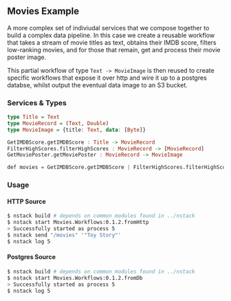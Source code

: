 ## Movies Example

A more complex set of indiviudal services that we compose together to build a complex data pipeline.
In this case we create a reusable workflow that takes a stream of movie titles as text, obtains their IMDB score, filters low-ranking movies, and for those that remain, get and process their movie poster image.

This partial workflow of type `Text -> MovieImage` is then reused to create specific workflows that expose it over http and wire it up to a postgres databse, whilst output the eventual data image to an S3 bucket.

### Services & Types

```haskell
type Title = Text
type MovieRecord = (Text, Double)
type MovieImage = {title: Text, data: [Byte]}

GetIMDBScore.getIMDBScore : Title -> MovieRecord
FilterHighScores.filterHighScores : MovieRecord -> [MovieRecord]
GetMoviePoster.getMoviePoster : MovieRecord -> MovieImage

def movies = GetIMDBScore.getIMDBScore | FilterHighScores.filterHighScores* | GetMoviePoster.getMoviePoster
```

### Usage

#### HTTP Source

```bash
$ nstack build # depends on common modules found in ../nstack
$ nstack start Movies.Workflows:0.1.2.fromHttp
> Successfully started as process 5
$ nstack send "/movies" '"Toy Story"'
$ nstack log 5
```

#### Postgres Source

```bash
$ nstack build # depends on common modules found in ../nstack
$ nstack start Movies.Workflows:0.1.2.fromDb
> Successfully started as process 5
$ nstack log 5
```

